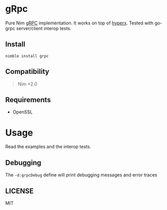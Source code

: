 # gRpc

Pure Nim [gRPC](https://grpc.io) implementation.
It works on top of [hyperx](https://github.com/nitely/nim-hyperx).
Tested with go-grpc server/client interop tests.

## Install

```
nimble install grpc
```

## Compatibility

> Nim +2.0

## Requirements

- OpenSSL

# Usage

Read the examples and the interop tests.

## Debugging

The `-d:grpcDebug` define will print debugging
messages and error traces

## LICENSE

MIT
